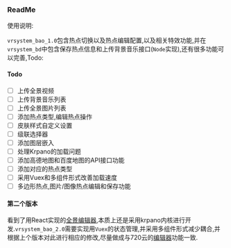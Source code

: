 ### ReadMe

使用说明:

`vrsystem_bao_1.0`包含热点切换以及热点编辑配置,以及相关特效功能,并在`vrsystem_bd`中包含保存热点信息和上传背景音乐接口(`Node`实现),还有很多功能可以完善,Todo:

#### Todo

- [ ] 上传全景视频
- [ ] 上传背景音乐列表
- [ ] 上传全景图片列表
- [ ] 添加热点类型,编辑热点操作
- [ ] 皮肤样式自定义设置
- [ ] 级联选择器
- [ ] 添加图层嵌入
- [ ] 处理Krpano的加载问题
- [ ] 添加高德地图和百度地图的API接口功能
- [ ] 添加对应的热点类型
- [ ] 采用Vuex和多组件形式改善加载速度
- [ ] 多边形热点,图片/图像热点编辑和保存功能

#### 第二个版本

看到了用React实现的[全景编辑器](https://720yun.com/tool/demo),本质上还是采用krpano内核进行开发.`vrsystem_bao_2.0`需要实现用`Vuex`的状态管理,并采用多组件形式减少耦合,并根据上个版本对此进行相应的修改,尽量做成与720云的[编辑器](https://720yun.com/tool/demo)功能一致.

